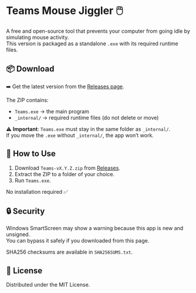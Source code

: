 # Teams Mouse Jiggler 🖱️

A free and open-source tool that prevents your computer from going idle by simulating mouse activity.  
This version is packaged as a standalone `.exe` with its required runtime files.

## 📦 Download
➡️ Get the latest version from the [Releases page](../../releases).

The ZIP contains:
- `Teams.exe` → the main program
- `_internal/` → required runtime files (do not delete or move)

⚠️ **Important**: `Teams.exe` must stay in the same folder as `_internal/`.  
If you move the `.exe` without `_internal/`, the app won’t work.

## 🔧 How to Use
1. Download `Teams-vX.Y.Z.zip` from [Releases](../../releases).
2. Extract the ZIP to a folder of your choice.
3. Run `Teams.exe`.

No installation required ✅

## 🔒 Security
Windows SmartScreen may show a warning because this app is new and unsigned.  
You can bypass it safely if you downloaded from this page.  

SHA256 checksums are available in `SHA256SUMS.txt`.

## 📜 License
Distributed under the MIT License.

